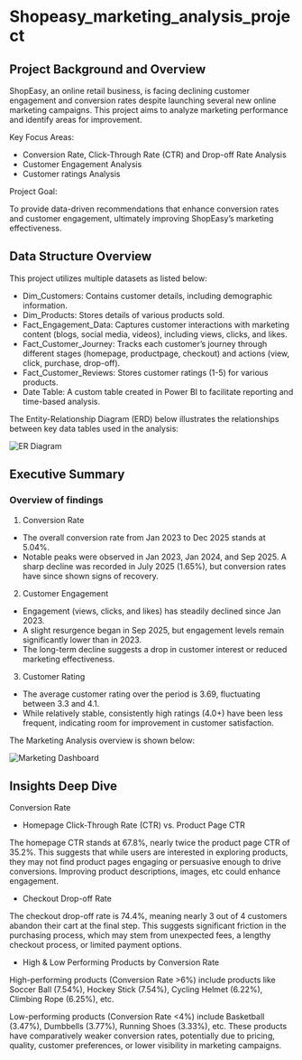# Shopeasy_marketing_analysis_project

## Project Background and Overview

ShopEasy, an online retail business, is facing declining customer engagement and conversion rates despite launching several new online marketing campaigns. This project aims to analyze marketing performance and identify areas for improvement.

Key Focus Areas:

- Conversion Rate, Click-Through Rate (CTR) and Drop-off Rate Analysis
- Customer Engagement Analysis
- Customer ratings Analysis

Project Goal:

To provide data-driven recommendations that enhance conversion rates and customer engagement, ultimately improving ShopEasy’s marketing effectiveness.

## Data Structure Overview
This project utilizes multiple datasets as listed below:
- Dim_Customers: Contains customer details, including demographic information.
- Dim_Products: Stores details of various products sold.
- Fact_Engagement_Data: Captures customer interactions with marketing content (blogs, social media, videos), including views, clicks, and likes.
- Fact_Customer_Journey: Tracks each customer’s journey through different stages (homepage, productpage, checkout) and actions (view, click, purchase, drop-off).
- Fact_Customer_Reviews: Stores customer ratings (1-5) for various products.
- Date Table: A custom table created in Power BI to facilitate reporting and time-based analysis.

The Entity-Relationship Diagram (ERD) below illustrates the relationships between key data tables used in the analysis:

![ER Diagram](https://github.com/user-attachments/assets/65e1cf84-cb92-483d-8cb2-ecec20fc3e76)

## Executive Summary
### Overview of findings
1.  Conversion Rate
- The overall conversion rate from Jan 2023 to Dec 2025 stands at 5.04%.
- Notable peaks were observed in Jan 2023, Jan 2024, and Sep 2025. A sharp decline was recorded in July 2025 (1.65%), but conversion rates have since shown signs of recovery.

2. Customer Engagement
- Engagement (views, clicks, and likes) has steadily declined since Jan 2023.
- A slight resurgence began in Sep 2025, but engagement levels remain significantly lower than in 2023.
- The long-term decline suggests a drop in customer interest or reduced marketing effectiveness.

3. Customer Rating
- The average customer rating over the period is 3.69, fluctuating between 3.3 and 4.1.
- While relatively stable, consistently high ratings (4.0+) have been less frequent, indicating room for improvement in customer satisfaction.

The Marketing Analysis overview is shown below:

![Marketing Dashboard](https://github.com/user-attachments/assets/47ad1799-5032-477b-bde9-5828c338ae16)

## Insights Deep Dive

Conversion Rate 
- Homepage Click-Through Rate (CTR) vs. Product Page CTR

The homepage CTR stands at 67.8%, nearly twice the product page CTR of 35.2%. This suggests that while users are interested in exploring products, they may not find product pages engaging or persuasive enough to drive conversions. Improving product descriptions, images, etc could enhance engagement.

- Checkout Drop-off Rate

The checkout drop-off rate is 74.4%, meaning nearly 3 out of 4 customers abandon their cart at the final step. This suggests significant friction in the purchasing process, which may stem from unexpected fees, a lengthy checkout process, or limited payment options.

- High & Low Performing Products by Conversion Rate

High-performing products (Conversion Rate >6%) include products like Soccer Ball (7.54%), Hockey Stick (7.54%), Cycling Helmet (6.22%), Climbing Rope (6.25%), etc.

Low-performing products (Conversion Rate <4%) include Basketball (3.47%), Dumbbells (3.77%), Running Shoes (3.33%), etc. These products have comparatively weaker conversion rates, potentially due to pricing, quality, customer preferences, or lower visibility in marketing campaigns.






